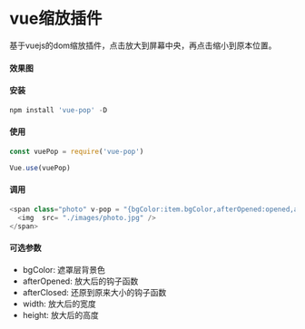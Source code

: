 # vue缩放插件
基于vuejs的dom缩放插件，点击放大到屏幕中央，再点击缩小到原本位置。
#### 效果图

#### 安装
```javascript
npm install 'vue-pop' -D
```
#### 使用
```javascript
const vuePop = require('vue-pop')

Vue.use(vuePop)
```
#### 调用
```javascript
<span class="photo" v-pop = "{bgColor:item.bgColor,afterOpened:opened,afterClosed:closed}">
  <img  src= "./images/photo.jpg" />
</span>
```
#### 可选参数
* bgColor: 遮罩层背景色
* afterOpened: 放大后的钩子函数
* afterClosed: 还原到原来大小的钩子函数
* width: 放大后的宽度
* height: 放大后的高度
